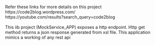 
<br>
	Refer these links for more details on this project <br>
		https://code2blog.wordpress.com/  <br>
		https://youtube.com/results?search_query=code2blog <br>
		
<br>
This iib project (MockService_APP) exposes a http endpoint. Http get method returns a json response generated from xsl file. This application mimics a working of any rest api <br>

